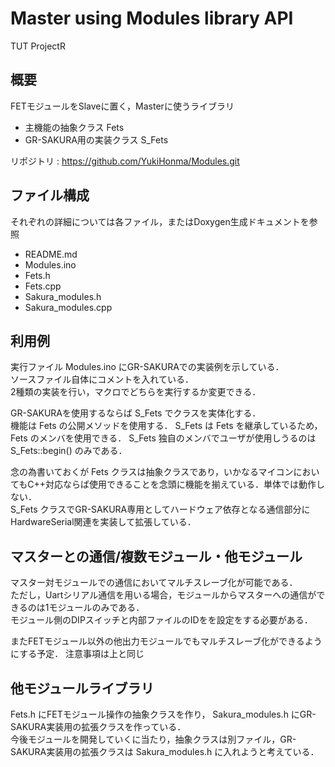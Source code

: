 # Master using Modules library API
TUT ProjectR

## 概要
FETモジュールをSlaveに置く，Masterに使うライブラリ
 - 主機能の抽象クラス Fets
 - GR-SAKURA用の実装クラス S_Fets

 リポジトリ : https://github.com/YukiHonma/Modules.git
  
  
## ファイル構成
それぞれの詳細については各ファイル，またはDoxygen生成ドキュメントを参照
 - README.md
 - Modules.ino
 - Fets.h
 - Fets.cpp
 - Sakura_modules.h
 - Sakura_modules.cpp  
  
  
## 利用例
 実行ファイル Modules.ino にGR-SAKURAでの実装例を示している．  
 ソースファイル自体にコメントを入れている．  
 2種類の実装を行い，マクロでどちらを実行するか変更できる．

 GR-SAKURAを使用するならば S_Fets でクラスを実体化する．  
 機能は Fets の公開メソッドを使用する． S_Fets は Fets を継承しているため， Fets のメンバを使用できる．
 S_Fets 独自のメンバでユーザが使用しうるのは S_Fets::begin() のみである．

 念の為書いておくが Fets クラスは抽象クラスであり，いかなるマイコンにおいてもC++対応ならば使用できることを念頭に機能を揃えている．単体では動作しない．  
 S_Fets クラスでGR-SAKURA専用としてハードウェア依存となる通信部分にHardwareSerial関連を実装して拡張している．  
  
  
## マスターとの通信/複数モジュール・他モジュール
 マスター対モジュールでの通信においてマルチスレーブ化が可能である．  
 ただし，Uartシリアル通信を用いる場合，モジュールからマスターへの通信ができるのは1モジュールのみである．  
 モジュール側のDIPスイッチと内部ファイルのIDをを設定をする必要がある．  

 またFETモジュール以外の他出力モジュールでもマルチスレーブ化ができるようにする予定．
 注意事項は上と同じ  


## 他モジュールライブラリ
 Fets.h にFETモジュール操作の抽象クラスを作り， Sakura_modules.h にGR-SAKURA実装用の拡張クラスを作っている．  
 今後モジュールを開発していくに当たり，抽象クラスは別ファイル，GR-SAKURA実装用の拡張クラスは Sakura_modules.h に入れようと考えている．